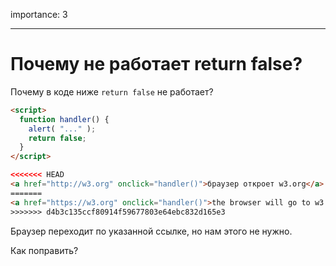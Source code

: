 importance: 3

---

# Почему не работает return false?

Почему в коде ниже `return false` не работает?

```html autorun run
<script>
  function handler() {
    alert( "..." );
    return false;
  }
</script>

<<<<<<< HEAD
<a href="http://w3.org" onclick="handler()">браузер откроет w3.org</a>
=======
<a href="https://w3.org" onclick="handler()">the browser will go to w3.org</a>
>>>>>>> d4b3c135ccf80914f59677803e64ebc832d165e3
```

Браузер переходит по указанной ссылке, но нам этого не нужно.

Как поправить?
